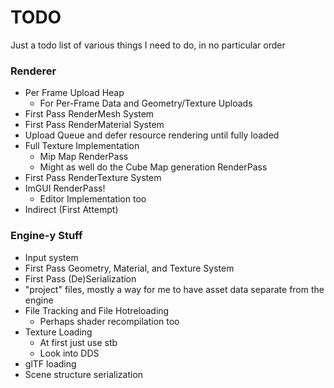 
# TODO

Just a todo list of various things I need to do, in no particular order

### Renderer

- Per Frame Upload Heap
  - For Per-Frame Data and Geometry/Texture Uploads
- First Pass RenderMesh System
- First Pass RenderMaterial System
- Upload Queue and defer resource rendering until fully loaded
- Full Texture Implementation
  - Mip Map RenderPass
  - Might as well do the Cube Map generation RenderPass
- First Pass RenderTexture System
- ImGUI RenderPass!
  - Editor Implementation too
- Indirect (First Attempt)

### Engine-y Stuff

- Input system
- First Pass Geometry, Material, and Texture System
- First Pass (De)Serialization
- "project" files, mostly a way for me to have asset data separate from the engine
- File Tracking and File Hotreloading
  - Perhaps shader recompilation too
- Texture Loading
  - At first just use stb
  - Look into DDS
- glTF loading
- Scene structure serialization
